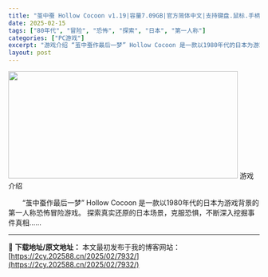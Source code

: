 ```yaml
---
title: "茧中蚕 Hollow Cocoon v1.19|容量7.09GB|官方简体中文|支持键盘.鼠标.手柄"
date: 2025-02-15
tags: ["80年代", "冒险", "恐怖", "探索", "日本", "第一人称"]
categories: ["PC游戏"]
excerpt: "游戏介绍 “茧中蚕作最后一梦” Hollow Cocoon 是一款以1980年代的日本为游戏背景的第一人称恐怖冒险游戏。 探索真实还原的日本场景，克服恐惧，不断深入挖掘事件真相……"
layout: post
---
```


<img class="aligncenter size-full wp-image-7975" src="https://2cy.202588.cn/wp-content/uploads/2025/02/2025021510543245.webp" alt="" width="460" height="215" />
游戏介绍
<p style="white-space: normal; text-indent: 2em; text-align: left;">“茧中蚕作最后一梦” Hollow Cocoon 是一款以1980年代的日本为游戏背景的第一人称恐怖冒险游戏。 探索真实还原的日本场景，克服恐惧，不断深入挖掘事件真相……</p>

---
📖 **下载地址/原文地址：** 本文最初发布于我的博客网站：[https://2cy.202588.cn/2025/02/7932/](https://2cy.202588.cn/2025/02/7932/)
